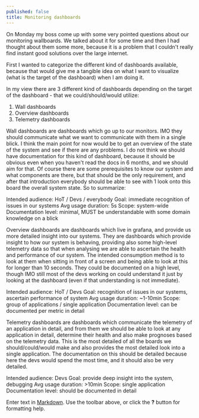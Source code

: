 ```yaml
---
published: false
title: Monitoring dashboards
---
```

On Monday my boss come up with some very pointed questions about our monitoring wallboards. We talked about it for some time and then I had thought about them some more, because it is a problem that I couldn't really find instant good solutions over the large internet.

First I wanted to categorize the different kind of dashboards available, because that would give me a tangible idea on what I want to visualize (what is the target of the dashboard) when I am doing it. 

In my view there are 3 different kind of dashboards depending on the target of the dashboard - that we could/should/would utilize:

1. Wall dashboards
2. Overview dashboards
3. Telemetry dashboards

Wall dashboards are dashboards which go up to our monitors. IMO they should communicate what we want to communicate with them in a single blick. I think the main point for now would be to get an overview of the state of the system and see if there are any problems. I do not think we should have documentation for this kind of dashboard, because it should be obvious even when you haven't read the docs in 6 months, and we should aim for that. Of course there are some prerequisites to know our system and what components are there, but that should be the only requirement, and after that introduction everybody should be able to see with 1 look onto this board the overall system state. So to summarize:

Intended audience: HoT / Devs / everybody
Goal: immediate recognition of issues in our systems
Avg usage duration: 5s
Scope: system-wide
Documentation level: minimal, MUST be understandable with some domain knowledge on a blick

Overview dashboards are dashboards which live in grafana, and provide us more detailed insight into our systems. They are dashboards which provide insight to how our system is behaving, providing also some high-level telemetry data so that when analysing we are able to ascertain the health and performance of our system. The intended consumption method is to look at them when sitting in front of a screen and being able to look at this for longer than 10 seconds. They could be documented on a high level, though IMO still most of the devs working on could understand it just by looking at the dashboard (even if that understanding is not immediate). 

Intended audience: HoT / Devs
Goal: recognition of issues in our systems, ascertain performance of system
Avg usage duration: ~1-10min
Scope: group of applications / single application 
Documentation level: can be documented per metric in detail

Telemetry dashboards are dashboards which communicate the telemetry of an application in detail, and from them we should be able to look at any application in detail, determine their health and also make prognoses based on the telemetry data. This is the most detailed of all the boards we should/could/would make and also provides the most detailed look into a single application. The documentation on this should be detailed because here the devs would spend the most time, and it should also be very detailed. 

Intended audience: Devs
Goal: provide deep insight into the system, debugging
Avg usage duration: >10min
Scope: single application 
Documentation level: should be documented in detail



Enter text in [Markdown](http://daringfireball.net/projects/markdown/). Use the toolbar above, or click the **?** button for formatting help.
